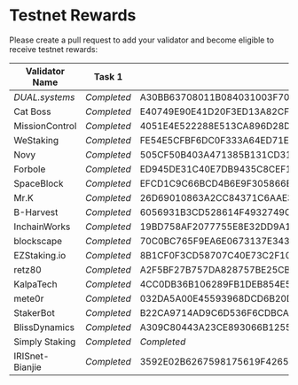 # Testnet Rewards

Please create a pull request to add your validator and become eligible to receive testnet rewards:

| Validator Name      | Task 1      | Task 2          | Task 3 | Task 4 | Task 5 | Task 6 | Task 7 | Task 8 |
| ------------------- | ----------- | --------------- | ------ | ------ | ------ | ------ | ------ | ------ |
| *DUAL.systems* | *Completed* | A30BB63708011B084031003F7019AD0FC11CE328439F203BF49DD0CC2A319E3F | A365EFBC7043F7C61EDDF7D42A3334699F5F706F3AA0B9C0BFDBC6DCF7AE7FB4 | 825B958B6074C406014ACED18E87D5E6AB135F9E1A95CA064495B5EFDCB21CB0 | DDA798F3AE38B506B61B1885DB314607C3EF136A209DE5D967E3C7B2CB97316A | AD2BC8903827813735F069402DB1247DF8E11BFEC46DA9BC41829684991E4BA6 |        |        |
| Cat Boss      | *Completed* | E40749E90E41D20F3ED13A82CF6A96797712B8B18D09A78B8BED21BCA3E5EF71 | 37958075AC214620DE2998A1E222AF27CDAFA9A6EADCE26F4C39BB4A914F4AAB | 93FFE648C763DD97D7C28084E18E4D202CEE184E771947A776D545ABF1FD7E6C | A526F2914DEE817D4B9DBC90D01087F5DBD943DCE92A0E6696F5585A9F5B9856 | D8F441D146380C71CCBCEA46CBC27035E5E79965AB699B9BE760E5754D8D2D07 |        |        |
| MissionControl | *Completed* | 4051E4E522288E513CA896D28DA4175C1BF1527C1D731932C34111F181DDF8F8 | D12D29009E0ADFD41EAEAEC5ED8E8CBEE3B3176674EF538C7BC9C5600B6B8D72 | 9A0CBA2D1C376A4B0A112D30B0D52317D4030E70CD6C13C557069B20DBDD9D80 | 3402C9F1D6533F89811171AAE5B8A3C0FD3634AEC689A2602D36B851549F65C2 | B288576337041A6E172A6858DDB34683FA13095A650F7CB3E2F6B5DAAFB872CD |        |        |
| WeStaking | *Completed* | FE54E5CFBF6DC0F333A64ED71E136A72F5B91BF9F00BE6038D510C4B4D4DBB1B | 1C6DB9E087ADD3529B93A2F8966880689698A3FC2BECC7DE667A3D2FC3A37D53 | F3E42CAF78B60B190569930E5DECC66DEF99B97D911AC743CC7C28B429613B21 | E33C084F3B81AF7F526997F252CD85D53B8082131D7BE5B2926A28C730851063 | 8A459D83B1032811EF2FDEBCCCFB1AD3B215F621939085114DBC855F255AFD80 |        |        |
| Novy | *Completed* | 505CF50B403A471385B131CD3141EDB303A8DC36F88B10DFA9ED3C2DD28D1F50 | 27E6A05AECA985D90711E14DA471EE9DF314A21D4091852F2D672FCD739B0FBB | AAB598A6498C75435C56F03730C45248337C9F502D9E3849CA1840BD6675D37B | B69BFEE8BC8517BA073BC8A96FCAB235DA94CA0805D9BC56BA51E4C01AA71C3D | 71B3E98B2FC66802B449425DC415509DB409C6CF7A6C00153443620497231F6A |  |   |
| Forbole | *Completed* | ED945DE31C40E7DB9435C8CEF16F6BE819AEF025B3AA35C20E76F3ED77005C0B | 18A975DB3B6B7E47F63C10EB93DF9A2717EBBD2E4493E55787A2C0E1EB6BD949 | 1F3BBA00BBB932FA4F2A9C3566114B5D58732FA114FE6433286DCFBC915F26A9 | 0F695F5CB562638457B7AAA0DC22B9343AE5625B9C2E063E6858A81109B6B33E | 96A574EB253F8162D7C733B8B17DCA6ABCBD375CB7C9F69ADF42ECD1EF61246A |        |        |
| SpaceBlock    | *Completed* | EFCD1C9C66BCD4B6E9F305866E456882D2081CFC02801544FCC433DCC769E0AC | 45D94F40BF7E7BC8C733320C2FCD76702F23017D0BC94A0F10E7AF14897A568E | 60172638571B18A4C3E19E88CA9B1053C01875B6238543EDF5E1C20B2EAAC882 | FA8AE49DBA22812BA16E96D6B450CEEBBE0E13E265C0D86A24095BFD978B695D | 9BD36169883CA59FB2D66918B1320E0990ED8A176D5ADBBCC84FC42A0ABAABD8 |        |        |
| Mr.K | *Completed* | 26D69010863A2CC84371C6AAE382AA39E280AB613B52D1D123345C8A32B6B506 | 13967CE12EE7A6C4EE1A1B51469DCFFF009AEAFC513EA81091AEC82FBDDD8C8B | D24E8E60D4EE054D6AE00C457F2993BEE2E282B1178F3AFBDE7838D020358294 | 7AE84E8432ECA45B0B87ACD694715AC86070DB967A12A0136B0E3BBD6123FDDD | 3EB6569052946F27D164447741D46941E75680FE26E60D7206720FC34D52ABCC |        |        |
| B-Harvest | *Completed* | 6056931B3CD528614F4932749CCF9368DCD834A5A4AE075B513595510784F075 | 8E620E59E9C2FE3C849B5F903BB784D686B62473539392F4DF79D6312C8B9BF8 | A451DE526CF694581E4952C685D4A504915FFD01016B264605A04CA4ED536293 | CE568215B3150358F76233E9160D5134E7516E25CFB04A06AD2509E14C89EDE6 | 48BFF0425E2002AF288B71535A66C0E36E3567C3E86AE9B5F72897C000D6204B | *Completed* | *Completed* |
| InchainWorks | *Completed* | 19BD758AF2077755E8E32DD9A12CD8DF72358A7B34FED011EB6FC5F8EBEF9006 | D82905D9A78E4722210C1F2E396CDAEC1BFB93BA220DE74561EC08990ABE2064 | 5D9E7C4FDEB3D621E0361A08EF8CA66C29F00AD859559C2D37974A426E02B081 | 0B4B597D88AD5E18B7F4A6226F42465D756B1016448373DCB901893CA307BCEA | 6AF84F7E2FA8441220781A318EC61B1975B77C209E03EE566560E0B2F53DE9B6 |        |        |
| blockscape | *Completed* |  70C0BC765F9EA6E0673137E343E3B0E7EB90A8231A6AFFFD1D727308110702E4 | EF374F498961C57F2440CC659BF3DFDDE01AF7FCE603607AB38EC86030A138C0 | 25F8CFC91F50C4D2F12C21C3D1BF0E054ACD0BC026E775003B448DA7CB230D61 | F933CFAB0A15D087F75E8FE76162531D95860F6879E6C0AE18A55182E8DFA0EF | 9992720468580E45A3E1B3C273C12A0F032813638E352BF6319D2A96BBFD09BF |        |        |
| EZStaking.io | *Completed* | 8B1CF0F3CD58707C40E73C2F10D491E9BF4534B292EFDB671EBDDF6CA04C2EB5 | 8A1F26DE124D13DEA8ED2725BAADAC88B54E752838077EFF82AC461471BEE9F7 | 7268ECE81D7DF44D5F357F3BCEA10D335089EED13E1264A698DD64BDE386F151 | FE85251C844DC3C7CC58E159312DAF21911C0550D9B9F6829A345BEC84871C59 | 988E77FA639B6611958738485B7069E65BD1F5205D95B48C735BDE499ADE7C08 |        |        |
| retz80 | *Completed* | A2F5BF27B757DA828757BE25CB9A9CC409863CE4DA80E0D05D8D4DDC5FE70D4F | 2419D82A785CA53CB1BFC04A762078CD0CEC26A128EE7743FE566AB9A71C57E3 | BC58501AFB9FD1810842FE2E6370CDC701D56D6E89FCDD539DA8F05DD1EC5DFE | FE47ACAEB3D0056088C8BBCF5988FA40E39F78E59BEE1EC34EE9710B19085498 | 755FC6B114F873E808AA9C9752D8BB9330B5E75C6E8F24650D9F492E8E6BDF4C |        |        |
| KalpaTech | *Completed* | 4CC0DB36B106289FB1DEB854E506011B5FEEEEC407F53674DF6ACFFF41E8B61F | 1F3967F700001EFBB35E4DFFADC6957BA975D15BFD34126F567979B55C9CC8D2 | 6A83F669615B0B6BF76F762A95B9C1D87AF0B5FF05A47B76F9729D93A11FB512 | 4EDCC0A005DB469A5910C5A22749100D85B68F6FF2D62AD5D0A7509C3F038F74 | 18D18E048CA053C2ED9FA68B7AEF322D3574A34140D0FC6AB51C34F6EA55D84A |        |        |
| mete0r | *Completed* | 032DA5A00E45593968DCD6B20D59D83BE795BD6EE4EB75AEBC1E54675C95EB66 | 44BED17C1EC87251B9772C3805BFA0F25960AE14157687E85C61FEEA492D0AD8 | CDB03BB58A4D4A55A600520BEFD587FBA200BC3B6105679DD0587A2D7E73E2C3 | E78EF164109FA982A588C4CA13C26DB55E743F28750C1E186D3F2B13407BBA8B | ED1D006A14417172624E355977BFC1E6C18450950F0B62C005EE92680BCFDAE3 |        |        |
| StakerBot | *Completed* | B22CA9714AD9C6D536F6CDBCA147618257737C599F5E4E04E4A53458B7DD815F | 20A4BC3C5BC6F34BE839A502969090115F25251E25F526B6CAB03EFE0C50DE60 | B54C61AF266D5C075A0AF8B4F18E3ECAD67F248C809442DA0E7C4720EB16D4FE | 0FD4AAE52AD39E8DDC031CDBB3F43D76A54C9340FF56CF4BE565D4777FBA7DF5 | 5C15BDE31DA5483170CBCF315E1CB5B717EE4EEFFD623FC7684BDE9980151488 |        |        |
| BlissDynamics| *Completed* | A309C80443A23CE893066B12554E6B5A92FACA1E6729AC154B8D902BB7101F5D | 3EEF78A648BFC459D6B09785AE748426A86BA00ABEE338A1D77E5386A7C1EF6E | 3BFF800C26CA7357F8F8DAB6CD3F856C2658103FD16180723E11A4980AA00830 | 59B8E6D12A163CF57E047D5891CABF654D735A626C68678526FB392131E2A1FA | 6C6C6613AF055027CFDAC1E5CF32D5F2F9F16E243C5071A3FAC52FACA4F8B41A |        |        |
| Simply Staking | *Completed* | *Completed* | 068242812D43194A101790DDD705BA9B986BBD58ABBDED661D112D953156B367 | CD0D5AFF2E7EB9843CD0FA9A19145138BE70981A65C61EFC68E9B4FE06FD9C26 | C1DBAD94FA4916B2DA293C6CBBB7BFB41D303D7AFDC19C74A0BFD4E4185718A5 | 9C89D77F77CF67D9837625E1A0DCAABE087D932A055F6E27A4F8AEA43BEDB32C |        |        |
| IRISnet-Bianjie | *Completed* | 3592E02B6267598175619F426596783520DCB44D3D008E343A8EDE9872959989 | 9E568F688C1A2E294F2BB66DAEE99B64915CB6884F713CFB18A36F593C74EC57 |FF2875DE9BF9DD20B5394AF1026922B7AC8D43BB188E6873A1C9FAB812B5DBF1 |047C25213449F7D3631C63B0D6AD5151E9600B01DA6978C0D51F0E6E43F91D6C |F1CBC83BD4E1D7BFBC109009AFDAFF18CAB08DF5CC29D5C35184E9EF47A9EF8B | *Completed* |
